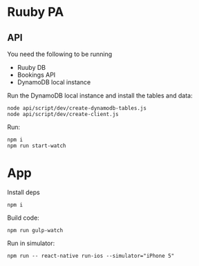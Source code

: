 # Ruuby PA

## API

You need the following to be running

- Ruuby DB
- Bookings API
- DynamoDB local instance

Run the DynamoDB local instance and install the tables and data:

    node api/script/dev/create-dynamodb-tables.js
    node api/script/dev/create-client.js

Run:

    npm i
    npm run start-watch

# App

Install deps

    npm i

Build code:

    npm run gulp-watch

Run in simulator:

    npm run -- react-native run-ios --simulator="iPhone 5"

